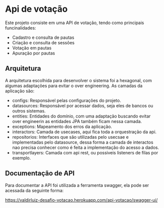 # Api de votação

Este projeto consiste em uma API de votação, tendo como principais funcinalidades:

- Cadastro e consulta de pautas
- Criação e consulta de sessões
- Votação em pautas
- Apuração por pautas

## Arquitetura

A arquitetura escolhida para desenvolver o sistema foi a hexagonal, com algumas adaptações para evitar o over engineering. As camadas da aplicação são:

- configs: Responsável pelas configurações do projeto.
- datasources: Responsável por acessar dados, seja eles de bancos ou outros sistemas.
- entities: Entidades do domínio, com uma adaptação buscando evitar over engineerin as entidades JPA também ficam nessa camada.
- exceptions: Mapeamento dos erros da aplicação.
- interactors: Camada de usecases, aqui fica toda a orquestração da api.
- repositorios: Interfaces que são utilizadas pelo usecsae e implementadas pelo datasource, dessa forma a camada de interactos nao precisa conhecer como é feita a implementação do acesso a dados.
- transportlayers: Camada com api rest, ou possiveis listeners de filas por exemplo.


## Documentação de API

Para documentar a API foi utilizada a ferramenta swagger, ela pode ser acessada da seguinte forma:

https://valdirluiz-desafio-votacao.herokuapp.com/api-votacao/swagger-ui/
